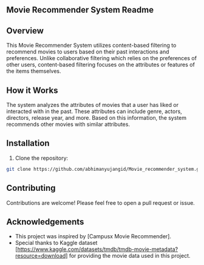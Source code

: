 ## Movie Recommender System Readme
## Overview
This Movie Recommender System utilizes content-based filtering to recommend movies to users based on their past interactions and preferences. Unlike collaborative filtering which relies on the preferences of other users, content-based filtering focuses on the attributes or features of the items themselves.

## How it Works
The system analyzes the attributes of movies that a user has liked or interacted with in the past. These attributes can include genre, actors, directors, release year, and more. Based on this information, the system recommends other movies with similar attributes.

## Installation

1. Clone the repository:

```bash
git clone https://github.com/abhimanyujangid/Movie_recommender_system.git
```

## Contributing

Contributions are welcome! Please feel free to open a pull request or issue.



## Acknowledgements

- This project was inspired by [Campusx Movie Recommender].
- Special thanks to Kaggle dataset [https://www.kaggle.com/datasets/tmdb/tmdb-movie-metadata?resource=download] for providing the movie data used in this project.
